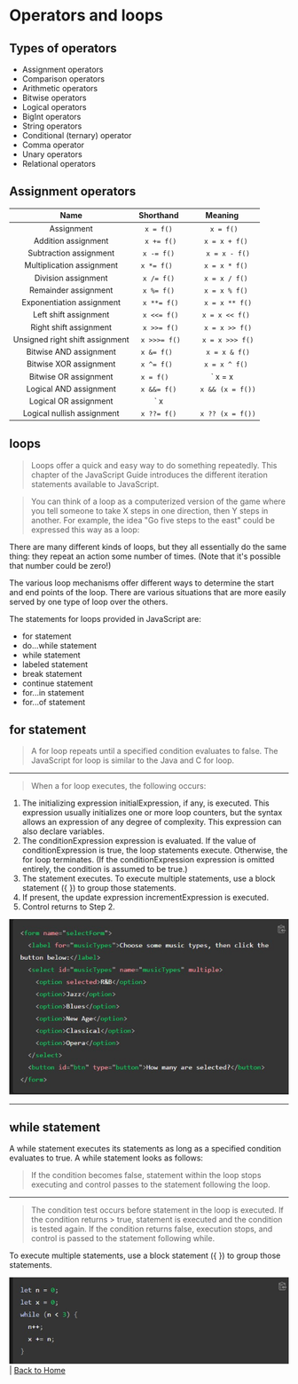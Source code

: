 # Operators and loops

## Types of operators

- Assignment operators
- Comparison operators
- Arithmetic operators
- Bitwise operators
- Logical operators
- BigInt operators
- String operators
- Conditional (ternary) operator
- Comma operator
- Unary operators
- Relational operators

## Assignment operators


| Name	                         | Shorthand  |	Meaning
|:------------------------------:|:-----------:|:------------------:|
| Assignment                     | `x = f()`   |`	x = f()  `      |
| Addition assignment            |`	x += f()`  |`	x = x + f() `   |
| Subtraction assignment         |`	x -= f() ` |`	x = x - f()`    |
| Multiplication assignment      |`	x *= f()  `|`	x = x * f() `   |
| Division assignment            |`	x /= f() ` |`	x = x / f() `   |
| Remainder assignment           |`	x %= f() ` |`	x = x % f() `   |
| Exponentiation assignment      |`	x **= f()` |`	x = x ** f()`   |
| Left shift assignment          |`	x <<= f()` |`	x = x << f() `  |
| Right shift assignment         |`	x >>= f()` |`	x = x >> f()`   |
| Unsigned right shift assignment|`	x >>>= f()`|`	x = x >>> f()`  |
| Bitwise AND assignment         |`	x &= f()  `|`	x = x & f()`    |
| Bitwise XOR assignment         |`	x ^= f()  `|`	x = x ^ f() `   |
| Bitwise OR assignment          |`	x = f()   `|`	x = x | f()`    |
| Logical AND assignment         |`	x &&= f() `|`	x && (x = f())` |
| Logical OR assignment          |`	x ||= f() `|`	x || (x = f()) `|
| Logical nullish assignment     |`	x ??= f() `|`	x ?? (x = f())` |

## loops

>Loops offer a quick and easy way to do something repeatedly. This chapter of the JavaScript Guide introduces the different iteration statements available to JavaScript.

>You can think of a loop as a computerized version of the game where you tell someone to take X steps in one direction, then Y steps in another. For example, the idea "Go five steps to the east" could be expressed this way as a loop:

There are many different kinds of loops, but they all essentially do the same thing: they repeat an action some number of times. (Note that it's possible that number could be zero!)

The various loop mechanisms offer different ways to determine the start and end points of the loop. There are various situations that are more easily served by one type of loop over the others.

The statements for loops provided in JavaScript are:

- for statement
- do...while statement
- while statement
- labeled statement
- break statement
- continue statement
- for...in statement
- for...of statement

## for statement

> A for loop repeats until a specified condition evaluates to false. The JavaScript for loop is similar to the Java and C for loop.
---
> When a for loop executes, the following occurs:

1. The initializing expression initialExpression, if any, is executed. This expression usually initializes one or more loop counters, but the syntax allows an expression of any degree of complexity. This expression can also declare variables.
2. The conditionExpression expression is evaluated. If the value of conditionExpression is true, the loop statements execute. Otherwise, the for loop terminates. (If the conditionExpression expression is omitted entirely, the condition is assumed to be true.)
3. The statement executes. To execute multiple statements, use a block statement ({ }) to group those statements.
4. If present, the update expression incrementExpression is executed.
5. Control returns to Step 2.

![functions](images/for.jpg)

---
## while statement

A while statement executes its statements as long as a specified condition evaluates to true. A while statement looks as follows:

> If the condition becomes false, statement within the loop stops executing and control passes to the statement following the loop.
---
> The condition test occurs before statement in the loop is executed. If the condition returns > true, statement is executed and the condition is tested again. If the condition returns false, execution stops, and control is passed to the statement following while.

To execute multiple statements, use a block statement ({ }) to group those statements.

![functions](images/while.jpg)
| [Back to Home](../README.md)
